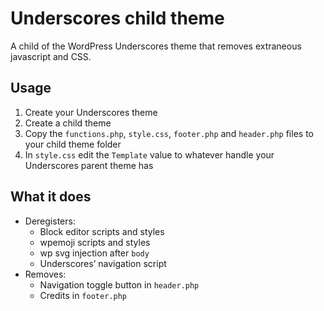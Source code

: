 # Underscores child theme

A child of the WordPress Underscores theme that removes extraneous javascript and CSS.

## Usage

1. Create your Underscores theme
2. Create a child theme
3. Copy the `functions.php`, `style.css`, `footer.php` and `header.php` files to your child theme folder
4. In `style.css` edit the `Template` value to whatever handle your Underscores parent theme has

## What it does

- Deregisters:
  - Block editor scripts and styles
  - wpemoji scripts and styles
  - wp svg injection after `body`
  - Underscores’ navigation script
- Removes:
  - Navigation toggle button in `header.php`
  - Credits in `footer.php`



